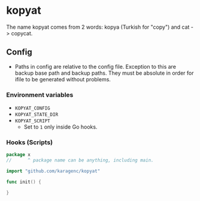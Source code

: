 # kopyat

The name kopyat comes from 2 words: kopya (Turkish for "copy") and cat -> copycat.

## Config

- Paths in config are relative to the config file. Exception to this are backup base path and backup paths. They must be absolute in order for ifile to be generated without problems.

### Environment variables

- `KOPYAT_CONFIG`
- `KOPYAT_STATE_DIR`
- `KOPYAT_SCRIPT`
  - Set to `1` only inside Go hooks.

### Hooks (Scripts)

```go
package x
//      ^ package name can be anything, including main.

import "github.com/karagenc/kopyat"

func init() {

}
```

